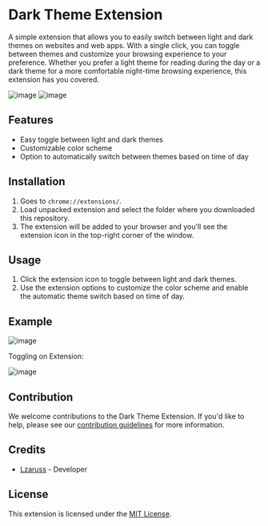 # Dark Theme Extension

A simple extension that allows you to easily switch between light and dark themes on websites and web apps. With a single click, you can toggle between themes and customize your browsing experience to your preference. Whether you prefer a light theme for reading during the day or a dark theme for a more comfortable night-time browsing experience, this extension has you covered.

![image](https://user-images.githubusercontent.com/104428151/211153939-303a7e6b-094c-4b01-9bab-8215fa292902.png)
![image](https://user-images.githubusercontent.com/104428151/211153943-60a86dd7-49c1-4280-bd54-01d373a31959.png)

## Features

- Easy toggle between light and dark themes
- Customizable color scheme
- Option to automatically switch between themes based on time of day

## Installation

1. Goes to ```chrome://extensions/```.
2. Load unpacked extension and select the folder where you downloaded this repository.
3. The extension will be added to your browser and you'll see the extension icon in the top-right corner of the window.

## Usage

1. Click the extension icon to toggle between light and dark themes.
2. Use the extension options to customize the color scheme and enable the automatic theme switch based on time of day.

## Example

![image](https://user-images.githubusercontent.com/104428151/211153896-c710df38-f8b4-4675-bfa1-ecf837d4f0cb.png)

Toggling on Extension: 

![image](https://user-images.githubusercontent.com/104428151/211153931-61dfb016-c345-4371-b973-2260b215640d.png)


## Contribution

We welcome contributions to the Dark Theme Extension. If you'd like to help, please see our [contribution guidelines](CONTRIBUTING.md) for more information.

## Credits

- [Lzaruss](https://github.com/Lzaruss) - Developer

## License

This extension is licensed under the [MIT License](LICENSE).
